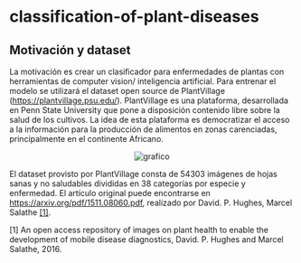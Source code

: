 # classification-of-plant-diseases


## Motivación y dataset

La motivación es crear un clasificador para enfermedades de plantas con herramientas de computer vision/ inteligencia artificial. Para entrenar el modelo se utilizará el dataset open source de PlantVillage (https://plantvillage.psu.edu/). PlantVillage es una plataforma, desarrollada en Penn State University que pone a disposición contenido libre sobre la salud de los cultivos. La idea de esta plataforma es democratizar el acceso a la información para la producción de alimentos en zonas carenciadas, principalmente en el continente Africano.

<p align="center">
  <img src="https://github.com/Adrok24/classification-of-plant-diseases/blob/version_1/imagenes/image_1.png?raw=true" alt="grafico"/>
</p>

El dataset provisto por PlantVillage consta de 54303 imágenes de hojas sanas y no saludables divididas en 38 categorías por especie y enfermedad. El artículo original puede encontrarse en https://arxiv.org/pdf/1511.08060.pdf, realizado por David. P. Hughes, Marcel Salathe [[1]](#1). 



<a id="1">[1]</a> An open access repository of images on plant health to enable the development of mobile disease diagnostics, David. P. Hughes and Marcel Salathe, 2016.
